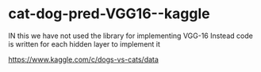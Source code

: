 # cat-dog-pred-VGG16--kaggle

IN this we have not used the library for implementing VGG-16
Instead code is written for each hidden layer to implement it

https://www.kaggle.com/c/dogs-vs-cats/data
